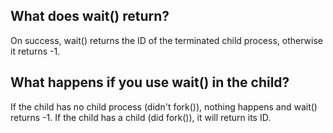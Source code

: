 ## What does wait() return? 
On success, wait() returns the ID of the terminated child process, otherwise it returns -1.
## What happens if you use wait() in the child?
If the child has no child process (didn't fork()), nothing happens and wait() returns -1. If the child has a child (did fork()), it will return its ID.